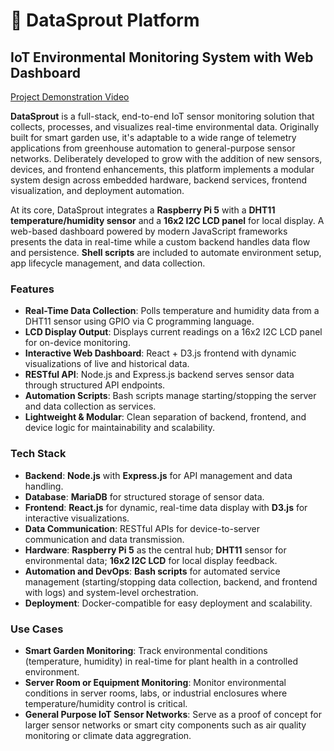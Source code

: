 # 🌱 DataSprout Platform
## IoT Environmental Monitoring System with Web Dashboard

[Project Demonstration Video](https://youtu.be/q2UzhQ5I93k?si=KLvonQuXUC7zIyVW)

**DataSprout** is a full-stack, end-to-end IoT sensor monitoring solution that collects, processes, and visualizes real-time environmental data. Originally built for smart garden use, it's adaptable to a wide range of telemetry applications from greenhouse automation to general-purpose sensor networks. Deliberately developed to grow with the addition of new sensors, devices, and frontend enhancements, this platform implements a modular system design across embedded hardware, backend services, frontend visualization, and deployment automation. 

At its core, DataSprout integrates a **Raspberry Pi 5** with a **DHT11 temperature/humidity sensor** and a **16x2 I2C LCD panel** for local display. A web-based dashboard powered by modern JavaScript frameworks presents the data in real-time while a custom backend handles data flow and persistence. **Shell scripts** are included to automate environment setup, app lifecycle management, and data collection.

### Features

* **Real-Time Data Collection**: Polls temperature and humidity data from a DHT11 sensor using GPIO via C programming language.
* **LCD Display Output**: Displays current readings on a 16x2 I2C LCD panel for on-device monitoring.
* **Interactive Web Dashboard**: React + D3.js frontend with dynamic visualizations of live and historical data.
* **RESTful API**: Node.js and Express.js backend serves sensor data through structured API endpoints.
* **Automation Scripts**: Bash scripts manage starting/stopping the server and data collection as services.
* **Lightweight & Modular**: Clean separation of backend, frontend, and device logic for maintainability and scalability.

### Tech Stack

* **Backend**: **Node.js** with **Express.js** for API management and data handling.
* **Database**: **MariaDB** for structured storage of sensor data.
* **Frontend**: **React.js** for dynamic, real-time data display with **D3.js** for interactive visualizations.
* **Data Communication**: RESTful APIs for device-to-server communication and data transmission.
* **Hardware**: **Raspberry Pi 5** as the central hub; **DHT11** sensor for environmental data; **16x2 I2C LCD** for local display feedback.
* **Automation and DevOps**: **Bash scripts** for automated service management (starting/stopping data collection, backend, and frontend with logs) and system-level orchestration.
* **Deployment**: Docker-compatible for easy deployment and scalability.

### Use Cases

* **Smart Garden Monitoring**: Track environmental conditions (temperature, humidity) in real-time for plant health in a controlled environment.
* **Server Room or Equipment Monitoring**: Monitor environmental conditions in server rooms, labs, or industrial enclosures where temperature/humidity control is critical.
* **General Purpose IoT Sensor Networks**: Serve as a proof of concept for larger sensor networks or smart city components such as air quality monitoring or climate data aggregration.
